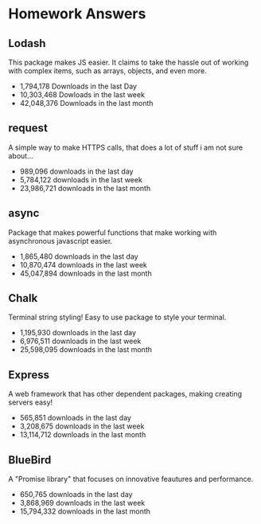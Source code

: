# Homework Answers

## Lodash

This package makes JS easier. It claims to take the hassle out of working with complex items, such as arrays, objects, and even more.

* 1,794,178 Downloads in the last Day
* 10,303,468 Dowloads in the last week
* 42,048,376 Downloads in the last month


## request

A simple way to make HTTPS calls, that does a lot of stuff i am not sure about...

* 989,096 downloads in the last day
* 5,784,122 downloads in the last week
* 23,986,721 downloads in the last month

## async

Package that makes powerful functions that make working with asynchronous javascript easier.

* 1,865,480 downloads in the last day
* 10,870,474 downloads in the last week
* 45,047,894 downloads in the last month

## Chalk

Terminal string styling! Easy to use package to style your terminal.

* 1,195,930 downloads in the last day
* 6,976,511 downloads in the last week
* 25,598,095 downloads in the last month

## Express

A web framework that has other dependent packages, making creating servers easy!

* 565,851 downloads in the last day
* 3,208,675 downloads in the last week
* 13,114,712 downloads in the last month

## BlueBird

A "Promise library" that focuses on innovative feautures and performance.

* 650,765 downloads in the last day
* 3,868,969 downloads in the last week
* 15,794,332 downloads in the last month
